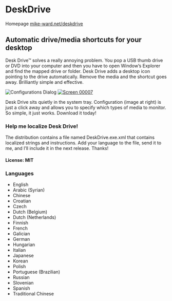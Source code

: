 # DeskDrive

Homepage [mike-ward.net/deskdrive](http://mike-ward.net/deskdrive)


## Automatic drive/media shortcuts for your desktop 

Desk Drive™ solves a really annoying problem. You pop a USB thumb drive or DVD
into your computer and then you have to open Window’s Explorer and find the
mapped drive or folder. Desk Drive adds a desktop icon pointing to the drive
automatically. Remove the media and the shortcut goes away. Brilliantly simple
and effective.

![Configurations Dialog](https://mike-ward.net/cdn/images/deskdrive/deskdrive.png) [![Screen 00007](https://user-images.githubusercontent.com/7925717/124552337-b10c3e00-de33-11eb-9371-7ce9754702d6.jpg)](https://user-images.githubusercontent.com/7925717/124552433-d436ed80-de33-11eb-966e-bdb513a7a924.jpg)






Desk Drive sits quietly in the system tray. Configuration (image at right) is
just a click away and allows you to specify which types of media to monitor. So
simple, it just works. Download it today!



### Help me localize Desk Drive!

The distribution contains a file named
DeskDrive.exe.xml that contains localized strings and instructions. Add your
language to the file, send it to me, and I’ll include it in the next release.
Thanks!

#### License: MIT

### Languages

* English
* Arabic (Syrian)
* Chinese
* Croatian
* Czech
* Dutch (Belgium)
* Dutch (Netherlands)
* Finnish
* French
* Galician
* German
* Hungarian
* Italian
* Japanese
* Korean
* Polish
* Portuguese (Brazilian)
* Russian
* Slovenian
* Spanish
* Traditional Chinese

